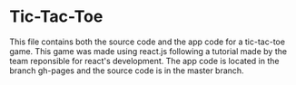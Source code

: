 # Tic-Tac-Toe
This file contains both the source code and the app code for a tic-tac-toe game. This game was made using react.js following a tutorial made by the team reponsible for react's development. The app code is located in the branch gh-pages and the source code is in the master branch. 

